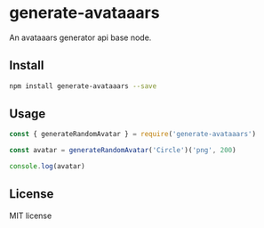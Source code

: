# generate-avataaars
An avataaars generator api base node.

## Install
```bash
npm install generate-avataaars --save
```

## Usage
```javascript
const { generateRandomAvatar } = require('generate-avataaars')

const avatar = generateRandomAvatar('Circle')('png', 200)

console.log(avatar)
```

## License
MIT license
